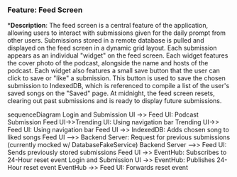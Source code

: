 ### Feature: Feed Screen

***Description**: The feed screen is a central feature of the application, allowing users to interact with submissions given for the daily prompt from other users. Submissions stored in a remote database is pulled and displayed on the feed screen in a dynamic grid layout. Each submission appears as an individual "widget" on the feed screen. Each widget features the cover photo of the podcast, alongside the name and hosts of the podcast. Each widget also features a small save button that the user can click to save or "like" a submission. This button is used to save the chosen submission to IndexedDB, which is referenced to compile a list of the user's saved songs on the "Saved" page. At midnight, the feed screen resets, clearing out past submissions and is ready to display future submissions. 

sequenceDiagram 
    Login and Submission UI ->> Feed UI: Podcast Submission 
    Feed UI->>Trending UI: Using navigation bar
    Trending UI->> Feed UI: Using navigation bar
    Feed UI ->> IndexedDB: Adds chosen song to liked songs 
    Feed UI -->> Backend Server: Request for previous submissions (currently mocked w/ DatabaseFakeService)
    Backend Server -->> Feed UI: Sends previously stored submissions 
    Feed UI ->> EventHub: Subscribes to 24-Hour reset event 
    Login and Submission UI ->> EventHub: Publishes 24-Hour reset event
    EventHub ->> Feed UI: Forwards reset event


